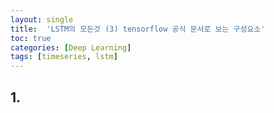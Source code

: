 ```yaml
---
layout: single
title:  'LSTM의 모든것 (3) tensorflow 공식 문서로 보는 구성요소'
toc: true
categories: [Deep Learning]
tags: [timeseries, lstm]
---
```


## 1.

